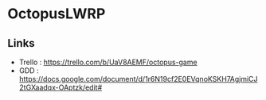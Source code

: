 # OctopusLWRP

## Links
* Trello : https://trello.com/b/UaV8AEMF/octopus-game
* GDD : https://docs.google.com/document/d/1r6N19cf2E0EVqnoKSKH7AgjmiCJ2tGXaadqx-OAptzk/edit#

